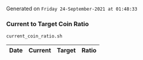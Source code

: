 Generated on `Friday 24-September-2021 at 01:48:33`

### Current to Target Coin Ratio
`current_coin_ratio.sh`

Date|Current|Target|Ratio
---|---|---|---
